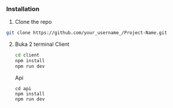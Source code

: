 ### Installation
1.  Clone the repo
   ```sh
   git clone https://github.com/your_username_/Project-Name.git
   ```
2. Buka 2 terminal
   Client
   ```sh
   cd client
   npm install
   npm run dev
   ```
   Api
   ```
   cd api
   npm install
   npm run dev
   ```
